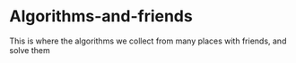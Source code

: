 # Algorithms-and-friends
This is where the algorithms we collect from many places with friends, and solve them

